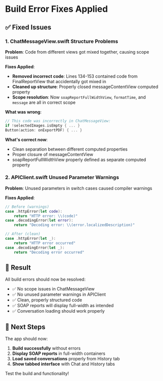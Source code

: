 # Build Error Fixes Applied

## ✅ Fixed Issues

### 1. ChatMessageView.swift Structure Problems
**Problem**: Code from different views got mixed together, causing scope issues

**Fixes Applied**:
- **Removed incorrect code**: Lines 134-153 contained code from FinalReportView that accidentally got mixed in
- **Cleaned up structure**: Properly closed messageContentView computed property
- **Scope resolution**: Now `soapReportFullWidthView`, `formatTime`, and `message` are all in correct scope

**What was wrong**:
```swift
// This code was incorrectly in ChatMessageView:
if !selectedImages.isEmpty { ... }
Button(action: onExportPDF) { ... }
```

**What's correct now**:
- Clean separation between different computed properties
- Proper closure of messageContentView
- soapReportFullWidthView properly defined as separate computed property

### 2. APIClient.swift Unused Parameter Warnings
**Problem**: Unused parameters in switch cases caused compiler warnings

**Fixes Applied**:
```swift
// Before (warnings)
case .httpError(let code):
    return "HTTP error: \\(code)"
case .decodingError(let error):
    return "Decoding error: \\(error.localizedDescription)"

// After (clean)
case .httpError(let _):
    return "HTTP error occurred"
case .decodingError(let _):
    return "Decoding error occurred"
```

## 🎯 Result

All build errors should now be resolved:
- ✅ No scope issues in ChatMessageView
- ✅ No unused parameter warnings in APIClient
- ✅ Clean, properly structured code
- ✅ SOAP reports will display full-width as intended
- ✅ Conversation loading should work properly

## 🚀 Next Steps

The app should now:
1. **Build successfully** without errors
2. **Display SOAP reports** in full-width containers
3. **Load saved conversations** properly from History tab
4. **Show tabbed interface** with Chat and History tabs

Test the build and functionality!